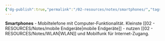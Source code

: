 ```yaml
---
{"dg-publish":true,"permalink":"/02-resources/notes/smartphones/","tags":["hardware/mobil","kommunikation/telefon"],"noteIcon":"","updated":"2025-09-05T10:12:30.000+02:00"}
---
```



**Smartphones** - Mobiltelefone mit Computer-Funktionalität.
Kleinste [[02 - RESOURCES/Notes/mobile Endgeräte\|mobile Endgeräte]] - nutzen [[02 - RESOURCES/Notes/WLAN\|WLAN]] und Mobilfunk für Internet-Zugang.